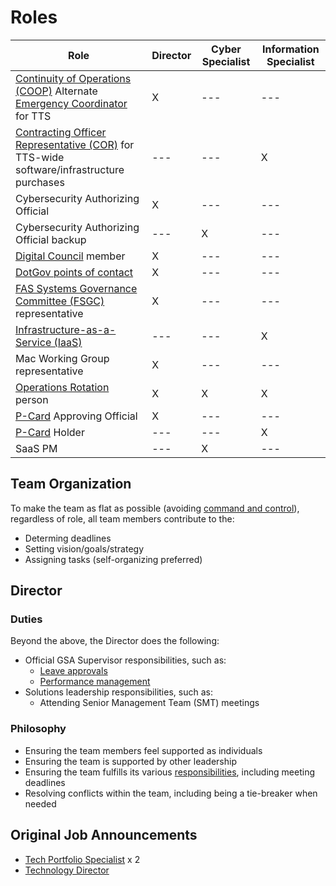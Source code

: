 # Roles

| Role                                                                                                                                                                                                           | Director | Cyber Specialist | Information Specialist |
| -------------------------------------------------------------------------------------------------------------------------------------------------------------------------------------------------------------- | -------- | ---------------- | ---------------------- |
| [Continuity of Operations (COOP)](https://sites.google.com/a/gsa.gov/continuity/home) Alternate [Emergency Coordinator](https://sites.google.com/a/gsa.gov/continuity/home/emergency-coordinators-ecs) for TTS | X        | ---              | ---                    |
| [Contracting Officer Representative (COR)](https://docs.google.com/document/d/14xOFvIGwlG0Gbd52o1D4AyJ52RqzHpX91nfEYJKu5qQ/edit) for TTS-wide software/infrastructure purchases                                | ---      | ---              | X                      |
| Cybersecurity Authorizing Official                                                                                                                                                                             | X        | ---              | ---                    |
| Cybersecurity Authorizing Official backup                                                                                                                                                                      | ---      | X                | ---                    |
| [Digital Council](https://docs.google.com/document/d/1v_kidGvpfVsMze-hJdaApI61Q3Vr6E-zZ5t79drnqIM/edit) member                                                                                                 | X        | ---              | ---                    |
| [DotGov points of contact](https://home.dotgov.gov/management/#points-of-contact)                                                                                                                              | X        | ---              | ---                    |
| [FAS Systems Governance Committee (FSGC)](https://sites.google.com/a/gsa.gov/fas-systems-governance/home) representative                                                                                       | X        | ---              | ---                    |
| [Infrastructure-as-a-Service (IaaS)](https://before-you-ship.18f.gov/infrastructure/)                                                                                                                          | ---      | ---              | X                      |
| Mac Working Group representative                                                                                                                                                                               | X        | ---              | ---                    |
| [Operations Rotation](Operations%20Rotation%20-%20Playbook.md) person                                                                                                                                          | X        | X                | X                      |
| [P-Card](https://drive.google.com/drive/folders/1CkxpHq0mDFeAnXlaMQJ9RQOCioVHckgs) Approving Official                                                                                                          | X        | ---              | ---                    |
| [P-Card](https://drive.google.com/drive/folders/1CkxpHq0mDFeAnXlaMQJ9RQOCioVHckgs) Holder                                                                                                                      | ---      | ---              | X                      |
| SaaS PM                                                                                                                                                                                                        | ---      | X                | ---                    |

## Team Organization

To make the team as flat as possible (avoiding [command and control](https://en.wikipedia.org/wiki/Command_and_control)), regardless of role, all team members contribute to the:

- Determing deadlines
- Setting vision/goals/strategy
- Assigning tasks (self-organizing preferred)

## Director

### Duties

Beyond the above, the Director does the following:

- Official GSA Supervisor responsibilities, such as:
  - [Leave approvals](https://handbook.18f.gov/leave/)
  - [Performance management](https://handbook.18f.gov/performance-management/)
- Solutions leadership responsibilities, such as:
  - Attending Senior Management Team (SMT) meetings

### Philosophy

- Ensuring the team members feel supported as individuals
- Ensuring the team is supported by other leadership
- Ensuring the team fulfills its various [responsibilities](https://handbook.tts.gsa.gov/tech-portfolio/), including meeting deadlines
- Resolving conflicts within the team, including being a tie-breaker when needed

## Original Job Announcements

- [Tech Portfolio Specialist](https://join.tts.gsa.gov/join/technology-portfolio-specialist/) x 2
- [Technology Director](https://join.tts.gsa.gov/join/technology-portfolio-director/)
